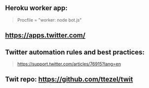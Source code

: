 ## Heroku worker app:
> Procfile = "worker: node bot.js"

## https://apps.twitter.com/

## Twitter automation rules and best practices:
> https://support.twitter.com/articles/76915?lang=en

## Twit repo: https://github.com/ttezel/twit
